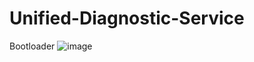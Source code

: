 # Unified-Diagnostic-Service
Bootloader
![image](https://github.com/user-attachments/assets/8814be53-48f9-4175-9448-d2d8895fb6ef)

